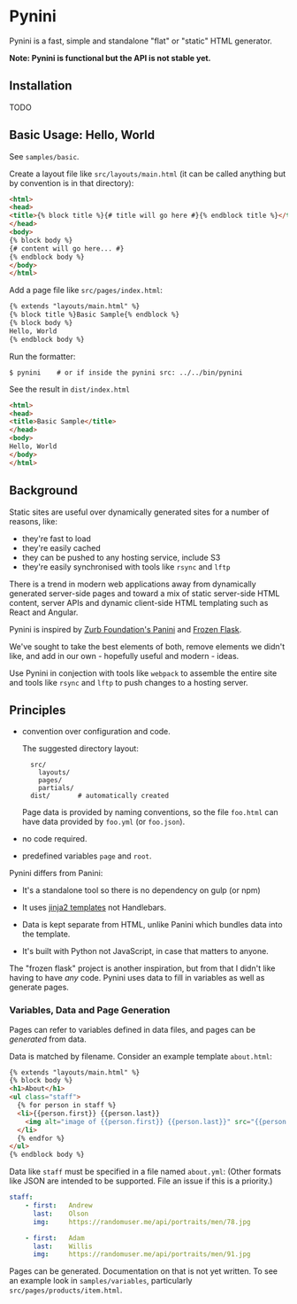 # Pynini

Pynini is a fast, simple and standalone "flat" or "static" HTML generator.

**Note: Pynini is functional but the API is not stable yet.** 


## Installation

TODO


## Basic Usage: Hello, World

See ``samples/basic``. 

Create a layout file like ``src/layouts/main.html`` (it can be called anything but
by convention is in that directory):

```html
<html>
<head>
<title>{% block title %}{# title will go here #}{% endblock title %}</title>
</head>
<body>
{% block body %}
{# content will go here... #}
{% endblock body %}
</body>
</html>
```

Add a page file like ``src/pages/index.html``:

```html
{% extends "layouts/main.html" %}
{% block title %}Basic Sample{% endblock %}
{% block body %}
Hello, World
{% endblock body %}
```

Run the formatter:

    $ pynini    # or if inside the pynini src: ../../bin/pynini

See the result in ``dist/index.html``

```html
<html>
<head>
<title>Basic Sample</title>
</head>
<body>
Hello, World
</body>
</html>
```


## Background

Static sites are useful over dynamically generated sites for a number 
of reasons, like:

- they're fast to load
- they're easily cached
- they can be pushed to any hosting service, include S3
- they're easily synchronised with tools like ``rsync`` and ``lftp``
 
There is a trend in modern web applications away from dynamically
generated server-side pages and toward a mix of static server-side
HTML content, server APIs and dynamic client-side HTML templating such
as React and Angular.

Pynini is inspired by [Zurb Foundation's Panini](http://foundation.zurb.com/sites/docs/panini.html)
and [Frozen Flask](http://pythonhosted.org/Frozen-Flask/).

We've sought to take the best elements of both, remove elements we didn't like,
and add in our own - hopefully useful and modern - ideas.

Use Pynini in conjection with tools like ``webpack`` to assemble the entire site
and tools like ``rsync`` and ``lftp`` to push changes to a hosting server.


## Principles

- convention over configuration and code.

  The suggested directory layout:

        src/
          layouts/
          pages/
          partials/
        dist/       # automatically created
    
  Page data is provided by naming conventions, so the file ``foo.html``
  can have data provided by ``foo.yml`` (or ``foo.json``).
  
- no code required.

- predefined variables ``page`` and ``root``.


Pynini differs from Panini:

- It's a standalone tool so there is no dependency on gulp (or npm)

- It uses [jinja2 templates](http://jinja.pocoo.org/docs/dev/) not Handlebars.

- Data is kept separate from HTML, unlike Panini which bundles data into the template.

- It's built with Python not JavaScript, in case that matters to anyone.

The "frozen flask" project is another inspiration, but from that I didn't like
having to have *any* code. Pynini uses data to fill in variables as well as generate
pages.


### Variables, Data and Page Generation

Pages can refer to variables defined in data files, and pages can be *generated* from data.

Data is matched by filename. Consider an example template ``about.html``:

```html
{% extends "layouts/main.html" %}
{% block body %}
<h1>About</h1>
<ul class="staff">
  {% for person in staff %}
  <li>{{person.first}} {{person.last}}
    <img alt="image of {{person.first}} {{person.last}}" src="{{person.img}}">
  </li>
  {% endfor %}
</ul>
{% endblock body %}
```

Data like ``staff`` must be specified in a file named ``about.yml``: (Other formats like
JSON are intended to be supported. File an issue if this is a priority.)

```yml
staff:
    - first:   Andrew
      last:    Olson
      img:     https://randomuser.me/api/portraits/men/78.jpg

    - first:   Adam
      last:    Willis
      img:     https://randomuser.me/api/portraits/men/91.jpg
```

Pages can be generated. Documentation on that is not yet written. To see an example
look in ``samples/variables``, particularly ``src/pages/products/item.html``.

